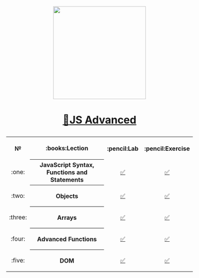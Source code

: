 # <a href="https://softuni.bg"><p align="center">
 <p align="center"><img src="http://spaceappschallengebulgaria.eu/sites/default/files/softuni.png" width = 250 /></p><p></a>

# <a href="https://softuni.bg/trainings/2447/js-advanced-september-2019"><p align="center">:book:JS Advanced<p></a>

<table>
<tr>
  <th>
   <p align="center">
    №
  </th>
  <th>
   <p align="center">
    :books:Lection
  </th>
  <th>
   <p align="center">
    :pencil:Lab
  </th>
  <th>
   <p align="center">
   :pencil:Exercise
  </th>
</tr>
  
<tr>
  <td>
   <p align="center">
    :one:
  </td>
  <th>
    JavaScript Syntax, Functions and Statements
  </th>
  <td>
   <p align="center">
       <a 
         href="https://github.com/ErayErol/JS-Advanced/tree/master/JS%20Advanced%20-%202019.09.16/01.%20JavaScript%20Syntax%2C%20Functions%20and%20Statements/LAB">✅
         </a>
  </td>
  <td> 
   <p align="center">
         <a 
         href="https://github.com/ErayErol/JS-Advanced/tree/master/JS%20Advanced%20-%202019.09.16/01.%20JavaScript%20Syntax%2C%20Functions%20and%20Statements/Exercises">✅
         </a>
  </td>
</tr>
    
<tr>
  <td>
   <p align="center">
    :two:
  </td>
  <th>
    Objects
  </th>
  <td>
   <p align="center">
      <a 
         href="https://github.com/ErayErol/JS-Advanced/tree/master/JS%20Advanced%20-%202019.09.16/02.%20Objects/LAB">✅
   </a>
  </td>
  <td> 
   <p align="center">
         <a 
         href="https://github.com/ErayErol/JS-Advanced/tree/master/JS%20Advanced%20-%202019.09.16/02.%20Objects/Exercises">✅
   </a>
  </td>
</tr>

<tr>
  <td>
   <p align="center">
    :three:
  </td>
  <th>
    Arrays
  </th>
  <td>
   <p align="center">
      <a 
         href="https://github.com/ErayErol/JS-Advanced/tree/master/JS%20Advanced%20-%202019.09.16/03.%20Arrays/LAB">✅
   </a>
  </td>
  <td> 
   <p align="center">
         <a 
         href="https://github.com/ErayErol/JS-Advanced/tree/master/JS%20Advanced%20-%202019.09.16/03.%20Arrays/Exercises">✅
   </a>
  </td>
</tr>

<tr>
  <td>
   <p align="center">
    :four:
  </td>
  <th>
    Advanced Functions
  </th>
  <td>
   <p align="center">
      <a 
         href="https://github.com/ErayErol/JS-Advanced/tree/master/JS%20Advanced%20-%202019.09.16/04.%20Advanced%20Functions/LAB">✅
   </a>
  </td>
  <td> 
   <p align="center">
         <a 
         href="https://github.com/ErayErol/JS-Advanced/tree/master/JS%20Advanced%20-%202019.09.16/04.%20Advanced%20Functions/Exercises">✅
   </a>
  </td>
</tr>

<tr>
  <td>
   <p align="center">
    :five:
  </td>
  <th>
    DOM
  </th>
  <td>
   <p align="center">
      <a 
         href="">✅
   </a>
  </td>
  <td> 
   <p align="center">
         <a 
         href="">✅
   </a>
  </td>
</tr>


